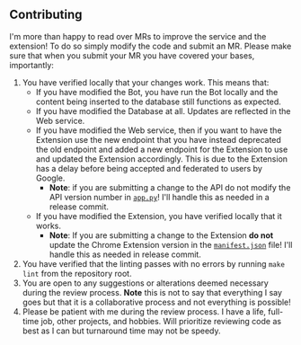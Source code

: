 ## Contributing

I'm more than happy to read over MRs to improve the service and the extension! To do
so simply modify the code and submit an MR. Please make sure that when you submit your
MR you have covered your bases, importantly:

1. You have verified locally that your changes work. This means that:
    - If you have modified the Bot, you have run the Bot locally and the content being
        inserted to the database still functions as expected.
    - If you have modified the Database at all. Updates are reflected in the Web 
        service.
    - If you have modified the Web service, then if you want to have the Extension use
        the new endpoint that you have instead deprecated the old endpoint and added a 
        new endpoint for the Extension to use and updated the Extension accordingly.
        This is due to the Extension has a delay before being accepted and federated
        to users by Google.
        - **Note**: if you are submitting a change to the API do not modify the API
            version number in [`app.py`](../src/web/src/app.py)! I'll handle this as 
            needed in a release commit.
    - If you have modified the Extension, you have verified locally that it works.
        - **Note**: If you are submitting a change to the Extension **do not** update
            the Chrome Extension version in the 
            [`manifest.json`](../src/extension/src/manifest.json) file! I'll handle this
            as needed in release commit.
1. You have verified that the linting passes with no errors by running `make lint` from
    the repository root.
1. You are open to any suggestions or alterations deemed necessary during the review
    process. **Note** this is not to say that everything I say goes but that it is a 
    collaborative process and not everything is possible!
1. Please be patient with me during the review process. I have a life, full-time job, 
    other projects, and hobbies. Will prioritize reviewing code as best as I can but 
    turnaround time may not be speedy.